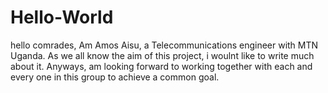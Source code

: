 # Hello-World
hello comrades,
Am Amos Aisu, a Telecommunications engineer with MTN Uganda.
As we all know the aim of this project, i woulnt like to write much about it. Anyways, am looking forward to working together with each and every one in this group to achieve a common goal.
